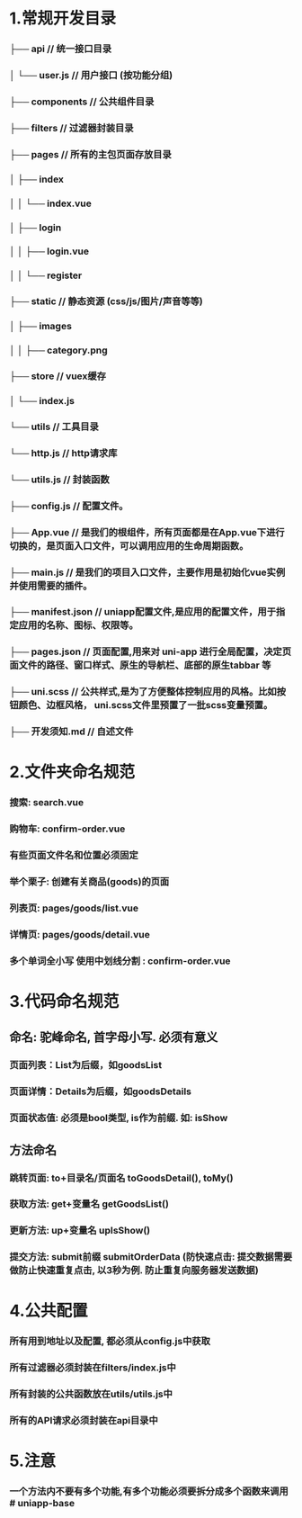 # 1.常规开发目录
### ├── api             // 统一接口目录
### │   └── user.js     // 用户接口 (按功能分组)
### ├── components      // 公共组件目录
### ├── filters         // 过滤器封装目录
### ├── pages           // 所有的主包页面存放目录
### │   ├── index
### │   │   └── index.vue
### │   ├── login      
### │   │   ├── login.vue   
### │   │   └── register    
### ├── static          // 静态资源 (css/js/图片/声音等等)
### │   ├── images
### │   │   ├── category.png
### ├── store           // vuex缓存
### │   └── index.js
### └── utils           // 工具目录
###     └── http.js  // http请求库
###     └── utils.js  // 封装函数
### ├── config.js        // 配置文件。
### ├── App.vue         // 是我们的根组件，所有页面都是在App.vue下进行切换的，是页面入口文件，可以调用应用的生命周期函数。
### ├── main.js         // 是我们的项目入口文件，主要作用是初始化vue实例并使用需要的插件。
### ├── manifest.json   // uniapp配置文件,是应用的配置文件，用于指定应用的名称、图标、权限等。
### ├── pages.json      // 页面配置,用来对 uni-app 进行全局配置，决定页面文件的路径、窗口样式、原生的导航栏、底部的原生tabbar 等
### ├── uni.scss        // 公共样式,是为了方便整体控制应用的风格。比如按钮颜色、边框风格， uni.scss文件里预置了一批scss变量预置。
### ├── 开发须知.md     // 自述文件



# 2.文件夹命名规范
### 搜索: search.vue
### 购物车: confirm-order.vue
### 有些页面文件名和位置必须固定

### 举个栗子: 创建有关商品(goods)的页面
###	列表页: pages/goods/list.vue
###	详情页: pages/goods/detail.vue
### 多个单词全小写 使用中划线分割 : confirm-order.vue

# 3.代码命名规范
## 命名: 驼峰命名, 首字母小写. 必须有意义
### 页面列表：List为后缀，如goodsList
### 页面详情：Details为后缀，如goodsDetails
### 页面状态值: 必须是bool类型, is作为前缀. 如: isShow
## 方法命名
### 跳转页面: to+目录名/页面名 toGoodsDetail(), toMy()
### 获取方法: get+变量名 getGoodsList()
### 更新方法: up+变量名 upIsShow()
### 提交方法: submit前缀 submitOrderData	(防快速点击: 提交数据需要做防止快速重复点击, 以3秒为例. 防止重复向服务器发送数据)

# 4.公共配置
### 所有用到地址以及配置, 都必须从config.js中获取
### 所有过滤器必须封装在filters/index.js中
### 所有封装的公共函数放在utils/utils.js中
### 所有的API请求必须封装在api目录中

# 5.注意
### 一个方法内不要有多个功能,有多个功能必须要拆分成多个函数来调用# uniapp-base
